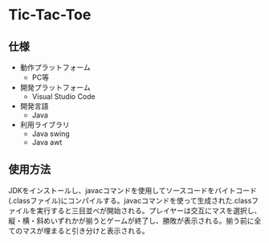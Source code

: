 # Tic-Tac-Toe

## 仕様

- 動作プラットフォーム
  - PC等
- 開発プラットフォーム
  - Visual Studio Code
- 開発言語
  - Java
- 利用ライブラリ
  - Java swing
  - Java awt

## 使用方法
 JDKをインストールし、javacコマンドを使用してソースコードをバイトコード(.classファイル)にコンパイルする。javacコマンドを使って生成された.classファイルを実行すると三目並べが開始される。プレイヤーは交互にマスを選択し、縦・横・斜めいずれかが揃うとゲームが終了し、勝敗が表示される。揃う前に全てのマスが埋まると引き分けと表示される。
